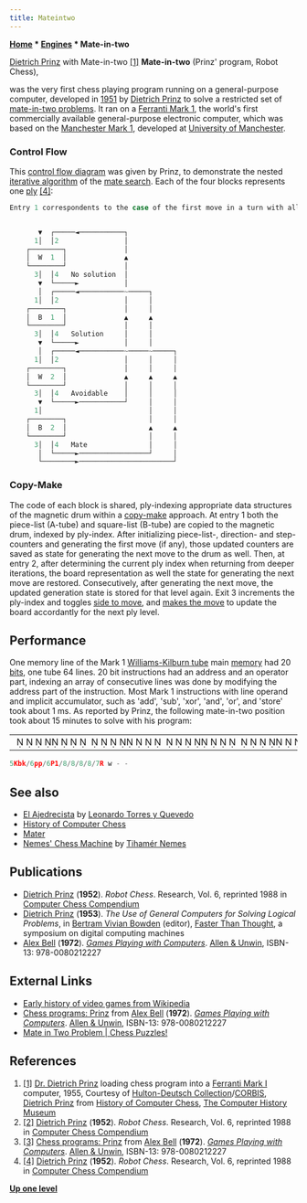 ```yaml
---
title: Mateintwo
---
```

**[Home](Home "Home") \* [Engines](Engines "Engines") \* Mate-in-two**



 [](http://www.computerhistory.org/chess/full_record.php?iid=stl-431e1a07d45c1&mainImage=1) [Dietrich Prinz](Dietrich_Prinz "Dietrich Prinz") with Mate-in-two <a id="cite-note-1" href="#cite-ref-1">[1]</a> 
**Mate-in-two** (Prinz' program, Robot Chess),  

was the very first chess playing program running on a general-purpose computer, developed in [1951](Timeline#1951 "Timeline") by [Dietrich Prinz](Dietrich_Prinz "Dietrich Prinz") to solve a restricted set of [mate-in-two problems](https://en.wikipedia.org/wiki/Chess_problem#Types_of_problem). It ran on a [Ferranti Mark 1](Ferranti_Mark_1 "Ferranti Mark 1"), the world's first commercially available general-purpose electronic computer, which was based on the [Manchester Mark 1](https://en.wikipedia.org/wiki/Manchester_Mark_1), developed at [University of Manchester](University_of_Manchester "University of Manchester"). 



### Control Flow


This [control flow diagram](https://en.wikipedia.org/wiki/Control_flow_diagram) was given by Prinz, to demonstrate the nested [iterative algorithm](Iteration "Iteration") of the [mate search](Mate_Search "Mate Search"). Each of the four blocks represents one [ply](Ply "Ply") <a id="cite-note-4" href="#cite-ref-4">[4]</a>:




```C++
Entry 1 correspondents to the case of the first move in a turn with all the counters set to their initial value. Entry 2 is the general case of a move following a previous move of this same turn. Exit 3 indicates that a legal move has been found; exit 4 that the position supplied to the turn has been exhausted before such a move has been found. 

```


```C++

       ▼  ┌─────◄───────────┐
      1│  │2                │
    ┌────────┐              │
    │  W  1  │              ▲
    └────────┘              │
      3│  │4   No solution  │
       ▼  └─────►           │
       │  ┌─────◄───────────~─────┐
      1│  │2                │     │
    ┌────────┐              │     │
    │  B  1  │              ▲     ▲
    └────────┘              │     │
      3│  │4   Solution     │     │
       ▼  └─────►           │     │
       │  ┌─────◄───────────~─────~─────┐
      1│  │2                │     │     │
    ┌────────┐              │     │     │
    │  W  2  │              ▲     ▲     ▲
    └────────┘              │     │     │
      3│  │4   Avoidable    │     │     │ 
       ▼  └─────►───────────┘     │     │
      1│                          │     │     
    ┌────────┐                    │     │
    │  B  2  │                    ▲     ▲
    └────────┘                    │     │
      3│  │4   Mate               │     │
       │  └─────►─────────────────┘     │
       └────────►───────────────────────┘

```

### Copy-Make


The code of each block is shared, ply-indexing appropriate data structures of the magnetic drum within a [copy-make](Copy-Make "Copy-Make") approach. At entry 1 both the piece-list (A-tube) and square-list (B-tube) are copied to the magnetic drum, indexed by ply-index. After initializing piece-list-, direction- and step-counters and generating the first move (if any), those updated counters are saved as state for generating the next move to the drum as well. Then, at entry 2, after determining the current ply index when returning from deeper iterations, the board representation as well the state for generating the next move are restored. Consecutively, after generating the next move, the updated generation state is stored for that level again. Exit 3 increments the ply-index and toggles [side to move](Side_to_move "Side to move"), and [makes the move](Make_Move "Make Move") to update the board accordantly for the next ply level.



## Performance


One memory line of the Mark 1 [Williams-Kilburn tube](https://en.wikipedia.org/wiki/Williams_tube) main [memory](Memory "Memory") had 20 [bits](Bit "Bit"), one tube 64 lines. 20 bit instructions had an address and an operator part, indexing an array of consecutive lines was done by modifying the address part of the instruction. Most Mark 1 instructions with line operand and implicit accumulator, such as 'add', 'sub', 'xor', 'and', 'or', and 'store' took about 1 ms. As reported by Prinz, the following mate-in-two position took about 15 minutes to solve with his program:



 

|  |
| --- |
|                                                                                               ♔♝♚      ♟♟      ♙                                        ♖ |



```C++
5Kbk/6pp/6P1/8/8/8/8/7R w - -

```

## See also


* [El Ajedrecista](El_Ajedrecista "El Ajedrecista") by [Leonardo Torres y Quevedo](Leonardo_Torres_y_Quevedo "Leonardo Torres y Quevedo")
* [History of Computer Chess](History "History")
* [Mater](Mater "Mater")
* [Nemes' Chess Machine](Tiham%C3%A9r_Nemes#Machine "Tihamér Nemes") by [Tihamér Nemes](Tiham%C3%A9r_Nemes "Tihamér Nemes")


## Publications


* [Dietrich Prinz](Dietrich_Prinz "Dietrich Prinz") (**1952**). *Robot Chess*. Research, Vol. 6, reprinted 1988 in [Computer Chess Compendium](Computer_Chess_Compendium "Computer Chess Compendium")
* [Dietrich Prinz](Dietrich_Prinz "Dietrich Prinz") (**1953**). *The Use of General Computers for Solving Logical Problems*, in [Bertram Vivian Bowden](https://en.wikipedia.org/wiki/B._V._Bowden,_Baron_Bowden) (editor), [Faster Than Thought](http://www.computinghistory.org.uk/cgi-bin/sitewise.pl?act=det&p=10719), a symposium on digital computing machines
* [Alex Bell](Alex_Bell "Alex Bell") (**1972**). *[Games Playing with Computers](http://www.chilton-computing.org.uk/acl/literature/books/gamesplaying/overview.htm)*. [Allen & Unwin](https://en.wikipedia.org/wiki/Allen_%26_Unwin), ISBN-13: 978-0080212227


## External Links


* [Early history of video games from Wikipedia](https://en.wikipedia.org/wiki/Early_history_of_video_games)
* [Chess programs: Prinz](http://www.chilton-computing.org.uk/acl/literature/books/gamesplaying/p005.htm#index21) from [Alex Bell](Alex_Bell "Alex Bell") (**1972**). *[Games Playing with Computers](http://www.chilton-computing.org.uk/acl/literature/books/gamesplaying/overview.htm)*. [Allen & Unwin](https://en.wikipedia.org/wiki/Allen_%26_Unwin), ISBN-13: 978-0080212227
* [Mate in Two Problem | Chess Puzzles!](http://chesspuzzles.com/mate-in-two)


## References


1. <a id="cite-ref-1" href="#cite-note-1">[1]</a> [Dr. Dietrich Prinz](Dietrich_Prinz "Dietrich Prinz") loading chess program into a [Ferranti Mark I](Ferranti_Mark_1 "Ferranti Mark 1") computer, 1955, Courtesy of [Hulton-Deutsch Collection](https://en.wikipedia.org/wiki/Getty_Images)/[CORBIS](https://en.wikipedia.org/wiki/Corbis), [Dietrich Prinz](http://www.computerhistory.org/chess/main.php?sec=thm-42b86c2029762&sel=thm-42b86c4252f72#%7CDietrich) from [History of Computer Chess](http://www.computerhistory.org/chess/index.php), [The Computer History Museum](The_Computer_History_Museum "The Computer History Museum")
2. <a id="cite-ref-2" href="#cite-note-2">[2]</a> [Dietrich Prinz](Dietrich_Prinz "Dietrich Prinz") (**1952**). *Robot Chess*. Research, Vol. 6, reprinted 1988 in [Computer Chess Compendium](Computer_Chess_Compendium "Computer Chess Compendium")
3. <a id="cite-ref-3" href="#cite-note-3">[3]</a> [Chess programs: Prinz](http://www.chilton-computing.org.uk/acl/literature/books/gamesplaying/p005.htm#index21) from [Alex Bell](Alex_Bell "Alex Bell") (**1972**). *[Games Playing with Computers](http://www.chilton-computing.org.uk/acl/literature/books/gamesplaying/overview.htm)*. [Allen & Unwin](https://en.wikipedia.org/wiki/Allen_%26_Unwin), ISBN-13: 978-0080212227
4. <a id="cite-ref-4" href="#cite-note-4">[4]</a> [Dietrich Prinz](Dietrich_Prinz "Dietrich Prinz") (**1952**). *Robot Chess*. Research, Vol. 6, reprinted 1988 in [Computer Chess Compendium](Computer_Chess_Compendium "Computer Chess Compendium")

**[Up one level](Engines "Engines")**







 
